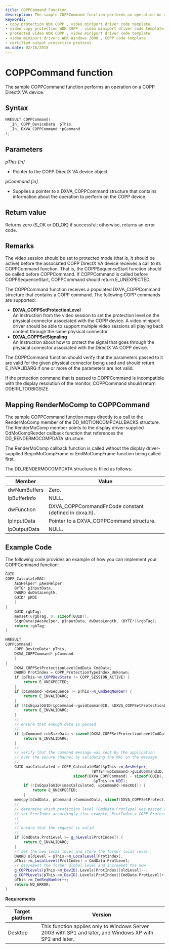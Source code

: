 ```yaml
---
title: COPPCommand Function
description: The sample COPPCommand function performs an operation on a COPP DirectX VA device.
keywords:
- copy protection WDK COPP , video miniport driver code template
- video copy protection WDK COPP , video miniport driver code template
- protected video WDK COPP , video miniport driver code template
- video miniport drivers WDK Windows 2000 , COPP code template
- certified output protection protocol
ms.date: 02/16/2018
---
```


# COPPCommand function

The sample COPPCommand function performs an operation on a COPP DirectX VA device.

## Syntax

```cpp
HRESULT COPPCommand(
  _In_ COPP_DeviceData  pThis,
  _In_ DXVA_COPPCommand *pCommand
);
```

## Parameters

*pThis [in]*

 * Pointer to the COPP DirectX VA device object.

*pCommand [in]*
* Supplies a pointer to a DXVA_COPPCommand structure that contains information about the operation to perform on the COPP device.

## Return value

Returns zero (S_OK or DD_OK) if successful; otherwise, returns an error code.

## Remarks

The video session should be set to protected mode (that is, it should be active) before the associated COPP DirectX VA device receives a call to its COPPCommand function. That is, the COPPSequenceStart function should be called before COPPCommand. If COPPCommand is called before COPPSequenceStart, COPPCommand should return E_UNEXPECTED.

The COPPCommand function receives a populated DXVA_COPPCommand structure that contains a COPP command. The following COPP commands are supported:

* **DXVA_COPPSetProtectionLevel** <br>An instruction from the video session to set the protection level on the physical connector associated with the COPP device. A video miniport driver should be able to support multiple video sessions all playing back content through the same physical connector.
* **DXVA_COPPSetSignaling** <br>An instruction about how to protect the signal that goes through the physical connector associated with the DirectX VA COPP device.

The COPPCommand function should verify that the parameters passed to it are valid for the given physical connector being used and should return E_INVALIDARG if one or more of the parameters are not valid.

If the protection command that is passed to COPPCommand is incompatible with the display resolution of the monitor, COPPCommand should return DDERR_TOOBIGSIZE.

## Mapping RenderMoComp to COPPCommand

The sample COPPCommand function maps directly to a call to the RenderMoComp member of the DD_MOTIONCOMPCALLBACKS structure. The RenderMoComp member points to the display driver-supplied DdMoCompRender callback function that references the DD_RENDERMOCOMPDATA structure.

The RenderMoComp callback function is called without the display driver-supplied BeginMoCompFrame or EndMoCompFrame function being called first.

The DD_RENDERMOCOMPDATA structure is filled as follows.

| Member | Value |
| -- | -- |
| dwNumBuffers | Zero. |
| lpBufferInfo | NULL. |
| dwFunction | DXVA_COPPCommandFnCode constant (defined in dxva.h).|
| lpInputData | Pointer to a DXVA_COPPCommand structure. |
| lpOutputData | NULL. |

## Example Code

The following code provides an example of how you can implement your COPPCommand function:

```cpp
GUID
COPP_CalculateMAC(
    AESHelper* pAesHelper,
    BYTE* pInputData,
    DWORD dwDataLength,
    GUID* pKDI
    )
{
    GUID rgbTag;
    memset(&rgbTag, 0, sizeof(GUID));
    SignData(pAesHelper, pInputData, dwDataLength, (BYTE*)&rgbTag);
    return rgbTag;
}

HRESULT
COPPCommand(
    COPP_DeviceData* pThis,
    DXVA_COPPCommand* pCommand
    )
{
    DXVA_COPPSetProtectionLevelCmdData CmdData;
    DWORD ProtIndex = COPP_ProtectionTypeIndex_Unkonwn;
    if (pThis->m_COPPDevState != COPP_SESSION_ACTIVE) {
        return E_UNEXPECTED;
    }
    if (pCommand->dwSequence != pThis->m_CmdSeqNumber) {
        return E_INVALIDARG;
    }
    if (!IsEqualGUID(&pCommand->guidCommandID, &DXVA_COPPSetProtectionLevel)) {
        return E_INVALIDARG;
    }
    //
    // ensure that enough data is passed
    //
    if (pCommand->cbSizeData < sizeof(DXVA_COPPSetProtectionLevelCmdData)) {
        return E_INVALIDARG;
    }
    //
    // verify that the command message was sent by the application
    // over the secure channel by validating the MAC on the message
    //
    GUID macCalculated = COPP_CalculateMAC(&pThis->m_AesHelper,
                                      (BYTE*)&pCommand->guidCommandID,
                              sizeof(DXVA_COPPCommand) - sizeof(GUID),
                                       &pThis->m_KDI);
        if (!IsEqualGUID(&macCalculated, &pCommand->macKDI)) {
            return E_UNEXPECTED;
        }
    memcpy(&CmdData, pCommand->CommandData, sizeof(DXVA_COPPSetProtectionLevelCmdData));
    //
    // determine which protection level (CmdData.ProtType) was passed and
    // set ProtIndex accordingly (for example, ProtIndex = COPP_ProtectionTypeIndex_ACP)
    //
    //
    // ensure that the request is valid
    //
    if (CmdData.ProtLevel >= g_nLevels[ProtIndex]) {
        return E_INVALIDARG;
    }
    // set the new local level and store the former local level
    DWORD oldLevel = pThis->m_LocalLevel[ProtIndex];
    pThis->m_LocalLevel[ProtIndex] = CmdData.ProtLevel;
    // decrement the former global level and increment the new
    g_COPPLevels[pThis->m_DevID].Levels[ProtIndex][oldLevel]--;
    g_COPPLevels[pThis->m_DevID].Levels[ProtIndex][CmdData.ProtLevel]++;
    pThis->m_CmdSeqNumber++;
    return NO_ERROR;
}
```

**Requirements**

|Target platform | Version |
| -- | -- |
| Desktop | This function applies only to Windows Server 2003 with SP1 and later, and Windows XP with SP2 and later. |



